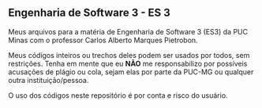 ## Engenharia de Software 3 - ES 3

Meus arquivos para a matéria de Engenharia de Software 3 (ES3) da PUC Minas com o professor Carlos Alberto Marques Pietrobon.

Meus códigos inteiros ou trechos deles podem ser usados por todos, sem restrições. Tenha em mente que eu **NÃO** me responsabilizo por possíveis acusações de plágio ou cola, sejam elas por parte da PUC-MG ou qualquer outra instituição/pessoa.

O uso dos códigos neste repositório é por conta e risco do usuário.